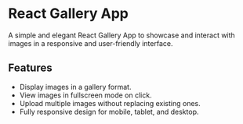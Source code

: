 # React Gallery App

A simple and elegant React Gallery App to showcase and interact with images in a responsive and user-friendly interface.

## Features
- Display images in a gallery format.
- View images in fullscreen mode on click.
- Upload multiple images without replacing existing ones.
- Fully responsive design for mobile, tablet, and desktop.






